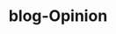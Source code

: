 ---
layout: blog-by-tag
title: blog-Opinion
permalink: blog/tag/opinion/
colour:
category: opinion
---